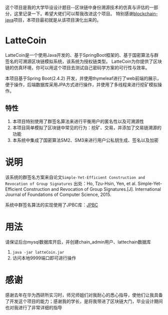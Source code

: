 这个项目是我的大学毕设设计题目--区块链中身份溯源技术的仿真与评估的一部分，这里记录一下。希望大佬们可以帮我改进这个项目。
特别感谢[blockchain-java](https://github.com/longfeizheng/blockchain-java)项目，本项目最初就是从该项目演化出来的。

# LatteCoin
LatteCoin是一个使用Java开发的、基于SpringBoot框架的、基于国密算法与群签名的可溯源区块链模拟系统，该系统为授权链类型。
LatteCoin为你提供了区块链的仿真环境，你可以用这个项目去测试自己密码学方案的可行性与效率。

本项目基于Spring Boot(2.4.2) 开发，并使用thymeleaf进行了web前端的展示，便于操作，后端数据库采用JPA方式进行操作，并使用了多线程来进行挖矿模拟操作。

## 特性
1. 本项目特别使用了群签名算法来进行平衡用户的匿名性以及可溯源性
2. 本项目简单模拟了区块链中常见的行为：挖矿、交易，并添加了交易链溯源的功能
3. 本系统中集成了国密算法SM2、SM3来进行用户公私钥生成、签名以及加密

# 说明
该系统的群签名方案来自论文`Simple-Yet-Efficient Construction and Revocation of Group Signatures`
出处：Ho, Tzu-Hsin, Yen, et al. Simple-Yet-Efficient Construction and Revocation of Group Signatures.[J]. International Journal of Foundations of Computer Science, 2015.

系统中群签名算法的实现使用了JPBC库：[JPBC](http://gas.dia.unisa.it/projects/jpbc/index.html#.YLtWSL7itEZ)

# 用法
请保证后台mysql数据库开启，并创建chain_admin用户、lattechain数据库
1. `java -jar latteCoin.jar`
2. 访问本地9999端口即可进行操作

# 感谢
感谢去年在华为西研所实习时，师兄师姐们对我耐心的悉心指导，使他们让我具备了开发这个项目的能力；感谢我的学长，是将我带进了区块链大门，毕业设计期间也对我进行了非常详细的指导

